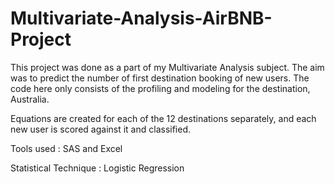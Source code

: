 # Multivariate-Analysis-AirBNB-Project
This project was done as a part of my Multivariate Analysis subject. The aim was to predict the number of first destination booking of new users. The code here only consists of the profiling and modeling for the destination, Australia.

Equations are created for each of the 12 destinations separately, and each new user is scored against it and classified.

Tools used : SAS and Excel

Statistical Technique : Logistic Regression
